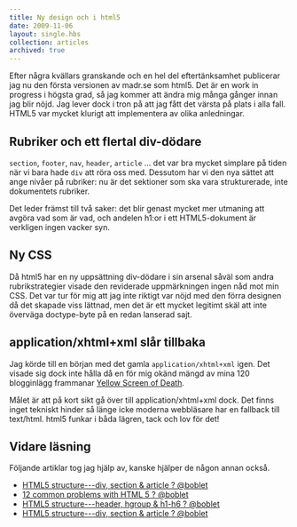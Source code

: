 ```yaml
---
title: Ny design och i html5
date: 2009-11-06
layout: single.hbs
collection: articles
archived: true
---
```

Efter några kvällars granskande och en hel del eftertänksamhet
publicerar jag nu den första versionen av madr.se som html5. Det är en
work in progress i högsta grad, så jag kommer att ändra mig många gånger
innan jag blir nöjd. Jag lever dock i tron på att jag fått det värsta på
plats i alla fall. HTML5 var mycket klurigt att implementera av olika
anledningar.

Rubriker och ett flertal div-dödare
-----------------------------------

`section`, `footer`, `nav`, `header`, `article` \... det var bra mycket
simplare på tiden när vi bara hade `div` att röra oss med. Dessutom har
vi den nya sättet att ange nivåer på rubriker: nu är det sektioner som
ska vara strukturerade, inte dokumentets rubriker.

Det leder främst till två saker: det blir genast mycket mer utmaning att
avgöra vad som är vad, och andelen h1:or i ett HTML5-dokument är
verkligen ingen vacker syn.

Ny CSS
------

Då html5 har en ny uppsättning div-dödare i sin arsenal såväl som andra
rubrikstrategier visade den reviderade uppmärkningen ingen nåd mot min
CSS. Det var tur för mig att jag inte riktigt var nöjd med den förra
designen då det skapade viss lättnad, men det är ett mycket legitimt
skäl att inte överväga doctype-byte på en redan lanserad sajt.

application/xhtml+xml slår tillbaka
-----------------------------------

Jag körde till en början med det gamla `application/xhtml+xml` igen. Det
visade sig dock inte hålla då en för mig okänd mängd av mina 120
blogginlägg frammanar [Yellow Screen of
Death](http://en.wikipedia.org/wiki/File:Yellow_screen_of_death.png).

Målet är att på kort sikt gå över till application/xhtml+xml dock. Det
finns inget tekniskt hinder så länge icke moderna webbläsare har en
fallback till text/html. html5 funkar i båda lägren, tack och lov för
det!

Vidare läsning
--------------

Följande artiklar tog jag hjälp av, kanske hjälper de någon annan också.

-   [HTML5 structure---div, section & article ?
    \@boblet](boblet.tumblr.com/post/130610820/html5-structure1)
-   [12 common problems with HTML 5 ?
    \@boblet](http://boblet.tumblr.com/post/147230293/html5-faq)
-   [HTML5 structure---header, hgroup & h1-h6 ?
    \@boblet](http://boblet.tumblr.com/post/134276674/html5-structure2)
-   [HTML5 structure---div, section & article ?
    \@boblet](boblet.tumblr.com/post/130610820/html5-structure1)